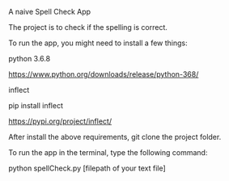 A naive Spell Check App

The project is to check if the spelling is correct.

To run the app, you might need to install a few things:

python 3.6.8

https://www.python.org/downloads/release/python-368/

inflect

pip install inflect

https://pypi.org/project/inflect/

After install the above requirements, git clone the project folder.

To run the app in the terminal, type the following command:

python spellCheck.py [filepath of your text file]